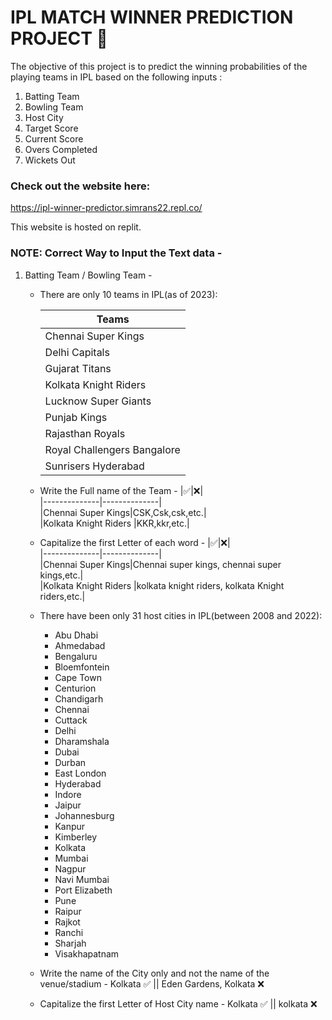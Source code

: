 # IPL MATCH WINNER PREDICTION PROJECT 🏏

The objective of this project is to predict the winning probabilities of the playing teams in IPL based on the following inputs :
1) Batting Team
2) Bowling Team
3) Host City
4) Target Score
5) Current Score
6) Overs Completed
7) Wickets Out

### Check out the website here:

https://ipl-winner-predictor.simrans22.repl.co/

This website is hosted on replit.

### NOTE: Correct Way to Input the Text data -


1. Batting Team / Bowling Team - 
   * There are only 10 teams in IPL(as of 2023):
   
        |Teams         |       
        |--------------|        
        |Chennai Super Kings|       
        |Delhi Capitals|       
        |Gujarat Titans|   
        |Kolkata Knight Riders|   
        |Lucknow Super Giants|   
        |Punjab Kings|   
        |Rajasthan Royals|
        |Royal Challengers Bangalore|
        |Sunrisers Hyderabad|
   * Write the Full name of the Team - 
        |:white_check_mark:|:x:|    
        |--------------|--------------|        
        |Chennai Super Kings|CSK,Csk,csk,etc.|      
        |Kolkata Knight Riders |KKR,kkr,etc.| 
   * Capitalize the first Letter of each word - 
        |:white_check_mark:|:x:|    
        |--------------|--------------|        
        |Chennai Super Kings|Chennai super kings, chennai super kings,etc.|      
        |Kolkata Knight Riders |kolkata knight riders, kolkata Knight riders,etc.| 
       
   * There have been only 31 host cities in IPL(between 2008 and 2022):
      - Abu Dhabi
      - Ahmedabad
      - Bengaluru
      - Bloemfontein
      - Cape Town
      - Centurion
      - Chandigarh
      - Chennai
      - Cuttack
      - Delhi
      - Dharamshala
      - Dubai
      - Durban
      - East London
      - Hyderabad
      - Indore
      - Jaipur
      - Johannesburg
      - Kanpur
      - Kimberley
      - Kolkata
      - Mumbai     
      - Nagpur
      - Navi Mumbai
      - Port Elizabeth
      - Pune
      - Raipur
      - Rajkot
      - Ranchi
      - Sharjah
      - Visakhapatnam
   * Write the name of the City only and not the name of the venue/stadium - Kolkata :white_check_mark:  ||  Eden Gardens, Kolkata :x:
   * Capitalize the first Letter of Host City name - Kolkata :white_check_mark:  ||  kolkata :x:


